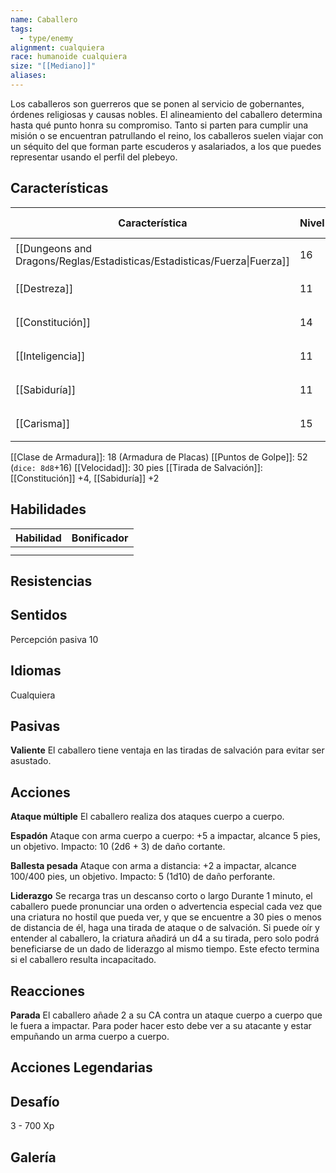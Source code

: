 ```yaml
---
name: Caballero
tags:
  - type/enemy
alignment: cualquiera
race: humanoide cualquiera
size: "[[Mediano]]"
aliases:
---
```

Los caballeros son guerreros que se ponen al servicio de gobernantes, órdenes religiosas y causas nobles. El alineamiento del caballero determina hasta qué punto honra su compromiso. Tanto si parten para cumplir una misión o se encuentran patrullando el reino, los caballeros suelen viajar con un séquito del que forman parte escuderos y asalariados, a los que puedes representar usando el perfil del plebeyo.

## Características

| Característica                                                           | Nivel | Bonificador | Lanzar dado      |
| ------------------------------------------------------------------------ | ----- | ----------- | ---------------- |
| [[Dungeons and Dragons/Reglas/Estadisticas/Estadisticas/Fuerza\|Fuerza]] | 16    | +3          | `dice: 1d20 + 0` |
| [[Destreza]]                                                             | 11    | +0          | `dice: 1d20 + 0` |
| [[Constitución]]                                                         | 14    | +2          | `dice: 1d20 + 0` |
| [[Inteligencia]]                                                         | 11    | +0          | `dice: 1d20 + 0` |
| [[Sabiduría]]                                                            | 11    | +0          | `dice: 1d20 + 0` |
| [[Carisma]]                                                              | 15    | +2          | `dice: 1d20 + 0` |

[[Clase de Armadura]]: 18 (Armadura de Placas)
[[Puntos de Golpe]]: 52 (`dice: 8d8`+16)
[[Velocidad]]: 30 pies
[[Tirada de Salvación]]: [[Constitución]] +4, [[Sabiduría]] +2

## Habilidades

| Habilidad | Bonificador |
| --------- | ----------- |
|           |             |
|           |             |

## Resistencias

## Sentidos

Percepción pasiva 10

## Idiomas

Cualquiera

## Pasivas

**Valiente**
El caballero tiene ventaja en las tiradas de salvación para
evitar ser asustado.

## Acciones

**Ataque múltiple**
El caballero realiza dos ataques cuerpo a cuerpo.

**Espadón**
Ataque con arma cuerpo a cuerpo: +5 a impactar, alcance 5 pies, un objetivo. 
Impacto: 10 (2d6 + 3) de daño cortante.

**Ballesta pesada**
Ataque con arma a distancia: +2 a impactar, alcance 100/400 pies, un objetivo. 
Impacto: 5 (1d10) de daño perforante.

**Liderazgo**
Se recarga tras un descanso corto o largo
Durante 1 minuto, el caballero puede pronunciar una orden o advertencia especial cada vez que una criatura no hostil que pueda ver, y que se encuentre a 30 pies o menos de distancia de él, haga una tirada de ataque o de salvación. Si puede oír y entender al caballero, la criatura añadirá un d4 a su tirada, pero solo podrá beneficiarse de un dado de liderazgo al mismo tiempo. Este efecto termina si el caballero resulta incapacitado.

## Reacciones

**Parada**
El caballero añade 2 a su CA contra un ataque cuerpo a cuerpo que le fuera a impactar. Para poder hacer esto debe ver a su atacante y estar empuñando un arma cuerpo a cuerpo.

## Acciones Legendarias

## Desafío

3 - 700 Xp

## Galería


